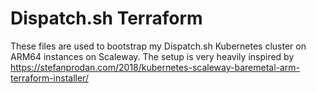 Dispatch.sh Terraform
=====================

These files are used to bootstrap my Dispatch.sh Kubernetes cluster on ARM64 instances on Scaleway. The setup is very heavily inspired by https://stefanprodan.com/2018/kubernetes-scaleway-baremetal-arm-terraform-installer/